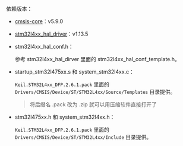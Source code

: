 依赖版本：

- [cmsis-core](https://github.com/STMicroelectronics/cmsis-core)：v5.9.0

- [stm32l4xx_hal_driver](https://github.com/STMicroelectronics/stm32l4xx_hal_driver)：v1.13.5

- stm32l4xx_hal_conf.h：

  参考 stm32l4xx_hal_dirver 里面的 stm32l4xx_hal_conf_template.h。

- startup_stm32l475xx.s 和 system_stm32l4xx.c：

  `Keil.STM32L4xx_DFP.2.6.1.pack` 里面的 `Drivers/CMSIS/Device/ST/STM32L4xx/Source/Templates` 目录提供。

  > 将后缀名 .pack 改为 .zip 就可以用压缩软件直接打开了

- stm32l475xx.h 和 system_stm32l4xx.h：

  `Keil.STM32L4xx_DFP.2.6.1.pack` 里面的 `Drivers/CMSIS/Device/ST/STM32L4xx/Include` 目录提供。


